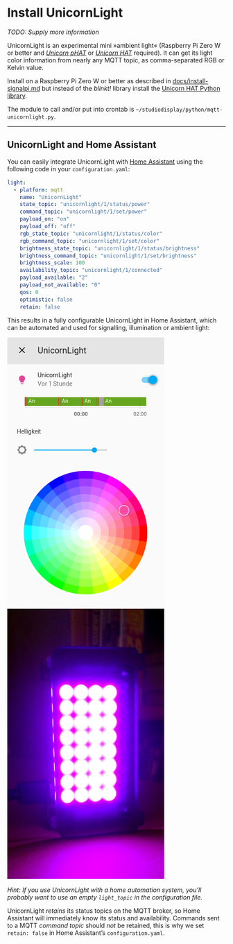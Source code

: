 # Install UnicornLight

_TODO: Supply more information_

UnicornLight is an experimental mini »ambient light« (Raspberry Pi Zero W or better and [_Unicorn pHAT_](https://shop.pimoroni.com/products/unicorn-phat) or [_Unicorn HAT_](https://shop.pimoroni.com/products/unicorn-hat) required). It can get its light color information from nearly any MQTT topic, as comma-separated RGB or Kelvin value.

Install on a Raspberry Pi Zero W or better as described in [docs/install-signalpi.md](install-signalpi.md#installing-on-a-separate-pi-zero-w) but instead of the _blinkt!_ library install the [Unicorn HAT Python library](https://github.com/pimoroni/unicorn-hat).

The module to call and/or put into crontab is `~/studiodisplay/python/mqtt-unicornlight.py`.

---

## UnicornLight and Home Assistant

You can easily integrate UnicornLight with [Home Assistant](https://www.home-assistant.io/) using the following code in your `configuration.yaml`:

```yaml
light:
  - platform: mqtt
    name: "UnicornLight"
    state_topic: "unicornlight/1/status/power"
    command_topic: "unicornlight/1/set/power"
    payload_on: "on"
    payload_off: "off"
    rgb_state_topic: "unicornlight/1/status/color"
    rgb_command_topic: "unicornlight/1/set/color"
    brightness_state_topic: "unicornlight/1/status/brightness"
    brightness_command_topic: "unicornlight/1/set/brightness"
    brightness_scale: 100
    availability_topic: "unicornlight/1/connected"
    payload_available: "2"
    payload_not_available: "0"
    qos: 0
    optimistic: false
    retain: false
```

This results in a fully configurable UnicornLight in Home Assistant, which can be automated and used for signalling, illumination or ambient light:

![homeassistant-unicornlight](images/homeassistant-unicornlight.png)
![unicornlight-pi-zero](images/unicornlight-pi-zero.jpg)

_Hint: If you use UnicornLight with a home automation system, you’ll probably want to use an empty `light_topic` in the configuration file._

UnicornLight _retains_ its status topics on the MQTT broker, so Home Assistant will immediately know its status and availability. Commands sent to a MQTT _command topic_ should _not_ be retained, this is why we set `retain: false` in Home Assistant’s `configuration.yaml`.
